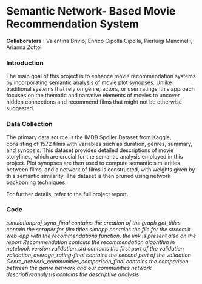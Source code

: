 # Semantic Network- Based Movie Recommendation System

**Collaborators** : Valentina Brivio, Enrico Cipolla Cipolla, Pierluigi Mancinelli, Arianna Zottoli


### Introduction
The main goal of this project is to enhance movie recommendation systems by incorporating semantic analysis of movie plot synopses. Unlike traditional systems that rely on genre, actors, or user ratings, this approach focuses on the thematic and narrative elements of movies to uncover hidden connections and recommend films that might not be otherwise suggested.

### Data Collection
The primary data source is the IMDB Spoiler Dataset from Kaggle, consisting of 1572 films with variables such as duration, genres, summary, and synopsis. This dataset provides detailed descriptions of movie storylines, which are crucial for the semantic analysis employed in this project. Plot synopses are then used to compute semantic similarities between films, and a network of films is constructed, with weights given by this semantic similarity. The dataset is then pruned using network backboning techniques. 

For further details, refer to the full project report.

### Code

*simulationproj_syno_final contains the creation of the graph
get_titles contain the scraper for film titles
simapp contains the file for the streamlit web-app with the recommendations function, the link is present also on the report
Recommendation contains the recommendation algorithm in notebook version
validation_std contains the first part of the validation
validation_average_rating-final contains the second part of the validation
Genre_network_communities_comparison_final contains the comparison between the genre network and our communities network
descriptiveanalysis contains the descriptive analysis*



